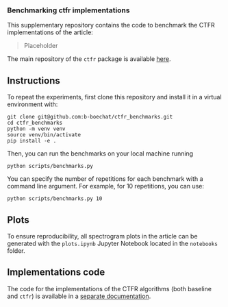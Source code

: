 ### Benchmarking ctfr implementations

This supplementary repository contains the code to benchmark the CTFR implementations of the article:

> Placeholder

The main repository of the `ctfr` package is available [here](https://github.com/b-boechat/ctfr).

## Instructions

To repeat the experiments, first clone this repository and install it in a virtual environment with:

```shell
git clone git@github.com:b-boechat/ctfr_benchmarks.git
cd ctfr_benchmarks
python -m venv venv
source venv/bin/activate
pip install -e .

```

Then, you can run the benchmarks on your local machine running

```shell
python scripts/benchmarks.py
```

You can specify the number of repetitions for each benchmark with a command line argument. For example, for 10 repetitions, you can use:

```shell
python scripts/benchmarks.py 10
```

## Plots

To ensure reproducibility, all spectrogram plots in the article can be generated with the `plots.ipynb` Jupyter Notebook located in the `notebooks` folder.

## Implementations code

The code for the implementations of the CTFR algorithms (both baseline and `ctfr`) is available in a [separate documentation](https://ctfr-benchmarks.readthedocs.io/en/latest/).
